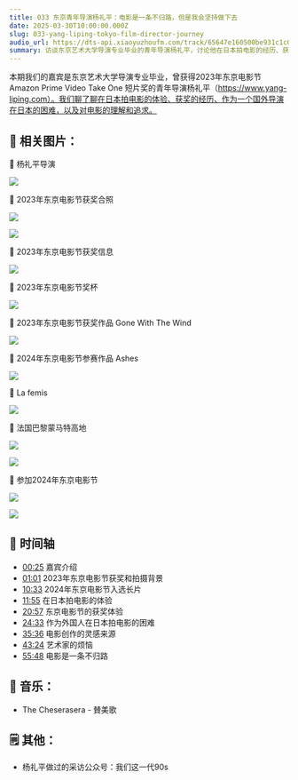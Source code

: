 ```yaml
---
title: 033 东京青年导演杨礼平：电影是一条不归路，但是我会坚持做下去
date: 2025-03-30T10:00:00.000Z
slug: 033-yang-liping-tokyo-film-director-journey
audio_url: https://dts-api.xiaoyuzhoufm.com/track/65647e160500be931c1c0571/67e8aaab6ea6002235a490be/media.xyzcdn.net/65647e160500be931c1c0571/lrZ3PaMdvjTObS4z_8V856W68vnY.m4a
summary: 访谈东京艺术大学导演专业毕业的青年导演杨礼平，讨论他在日本拍电影的经历、获奖经历，以及作为外国导演在日本的挑战与坚持。
---
```

本期我们的嘉宾是东京艺术大学导演专业毕业，曾获得2023年东京电影节Amazon Prime Video Take One 短片奖的青年导演杨礼平（https://www.yang-liping.com）。我们聊了聊在日本拍电影的体验、获奖的经历、作为一个国外导演在日本的困难，以及对电影的理解和追求。

## 📝 相关图片：

🔽 杨礼平导演

![](https://image.xyzcdn.net/Fp1CP3ohjsdsDnv7iq-UwH83n-1b.jpg)

🔽 2023年东京电影节获奖合照

![](https://image.xyzcdn.net/FuK_Nhdzv5ZWkBi28S5v-wtjv_bL.jpg)

![](https://image.xyzcdn.net/FrqYsqFPPDrZ9TU39FAxKVD4k3Xi.jpg)

🔽 2023年东京电影节获奖信息

![](https://image.xyzcdn.net/Fpi7nfsXJGGQuxP1W3yXo2KN0XYN.jpg)

🔽 2023年东京电影节奖杯

![](https://image.xyzcdn.net/Fi_IIl07jChPvkeYREE5Wx4YC4QR.jpg)

🔽 2023年东京电影节获奖作品 Gone With The Wind

![](https://image.xyzcdn.net/FjJT-N4lnDH7gzXmVkIKzgO_ap1W.jpg)

🔽 2024年东京电影节参赛作品 Ashes

![](https://image.xyzcdn.net/Fi0E25fYJCxjaf6jcd0DPR7a-wUs.jpg)

🔽 La femis

![](https://image.xyzcdn.net/Folj-bXM4IfXkmbuVdVLhyjG3FZP.jpg)

🔽 法国巴黎蒙马特高地

![](https://image.xyzcdn.net/Fq9MVl7fjCyVaCU9GSPYWYCdMZDc.jpg)

![](https://image.xyzcdn.net/FgYqek0HI-M2L80d1ekPcTcaaYHJ.jpg)

🔽 参加2024年东京电影节

![](https://image.xyzcdn.net/Fkt2qql8E6KYmDKNYuG6wWrvybXO.jpg)

![](https://image.xyzcdn.net/FgyOfPXO2raE25GjTPF6_Tju9sfA.jpg)

## 📝 时间轴

* [00:25]() 嘉宾介绍
* [01:01]() 2023年东京电影节获奖和拍摄背景
* [10:33]() 2024年东京电影节入选长片
* [11:55]() 在日本拍电影的体验
* [20:57]() 东京电影节的获奖体验
* [24:33]() 作为外国人在日本拍电影的困难
* [35:36]() 电影创作的灵感来源
* [43:24]() 艺术家的烦恼
* [55:48]() 电影是一条不归路

## 🎵 音乐：

* The Cheserasera - 賛美歌

## 🗒️ 其他：

* 杨礼平做过的采访公众号：我们这一代90s​
